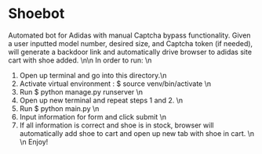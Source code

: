 # Shoebot

Automated bot for Adidas with manual Captcha bypass functionality. Given a user inputted model number, desired size, and Captcha token (if needed), will generate a backdoor link and automatically drive browser to adidas site cart with shoe added.
\n\n
In order to run: \n
1) Open up terminal and go into this directory.\n
2) Activate virtual environment : $ source venv/bin/activate \n
3) Run $ python manage.py runserver \n
4) Open up new terminal and repeat steps 1 and 2. \n
5) Run $ python main.py \n
6) Input information for form and click submit \n
7) If all information is correct and shoe is in stock, browser will automatically add shoe to cart and open up new tab with shoe in cart.
\n \n
Enjoy! 
